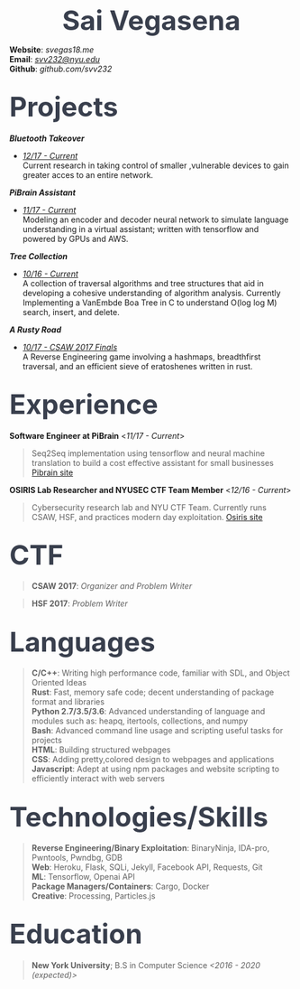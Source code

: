<b> <font size="36" color="393f4d"> <center>Sai Vegasena</center> </font></b>

**Website**: *svegas18.me* <br />
**Email**:   *svv232@nyu.edu* <br />
**Github**:  *github.com/svv232* <br />

<font size ="12" color="393f4d">Projects </font>
-----------------------------------------
***Bluetooth Takeover***
* <i><u>12/17 - Current </u></i> <br />
Current research in taking control of smaller ,vulnerable devices to gain 
greater acces to an entire network.

***PiBrain Assistant***
* <i><u>11/17 - Current</u></i> <br />
Modeling an encoder and decoder neural network to simulate language understanding in a virtual assistant; written with tensorflow and powered by GPUs and AWS.

***Tree Collection*** 
* <i><u>10/16 - Current</u></i> <br />
A collection of traversal algorithms and tree structures that aid in developing a cohesive understanding of algorithm analysis. Currently Implementing a VanEmbde Boa Tree in C to understand O(log log M) search, insert, and delete.

***A Rusty Road***
* <i><u>10/17 - CSAW 2017 Finals</u></i> <br />
A Reverse Engineering game involving a hashmaps, breadthfirst traversal, and an
efficient sieve of eratoshenes written in rust.

<font size = "12" color="393f4d">Experience</font>
------------------------------------------
**Software Engineer at PiBrain**    <*11/17 - Current*> 
> Seq2Seq implementation using tensorflow and neural machine translation to build a cost effective assistant for small businesses  [Pibrain site](http://pibrain.io)

**OSIRIS Lab Researcher and NYUSEC CTF Team Member**   <*12/16 - Current*>
> Cybersecurity research lab and NYU CTF Team. Currently runs CSAW, HSF, and practices modern day exploitation.  [Osiris site](https://osiris.cyber.nyu.edu/index.php/nyusec/)

<font size = "12" color="393f4d">CTF</font>
----------------------------------
> **CSAW 2017**: *Organizer and Problem Writer*

> **HSF 2017**: *Problem Writer*

<font size = "12" color="393f4d">Languages</font>
----------------------------------------
> **C/C++**: Writing high performance code, familiar with SDL, and Object Oriented Ideas  <br />
> **Rust**: Fast, memory safe code; decent understanding of package format and libraries<br />
> **Python 2.7/3.5/3.6**: Advanced understanding of language and modules such as: heapq, itertools, collections, and numpy <br />
> **Bash**: Advanced command line usage and scripting useful tasks for projects <br />
> **HTML**: Building structured webpages<br />
> **CSS**: Adding pretty,colored design to webpages and applications<br />
> **Javascript**: Adept at using npm packages and website scripting to efficiently interact with web servers <br />

<font size = "12" color="393f4d">Technologies/Skills</font>
---------------------------------------------------

> **Reverse Engineering/Binary Exploitation**: BinaryNinja, IDA-pro, Pwntools, 
 Pwndbg, GDB <br />
> **Web**: Heroku, Flask, SQLi, Jekyll, Facebook API, Requests, Git  <br />
> **ML**: Tensorflow, Openai API <br />
> **Package Managers/Containers**: Cargo, Docker <br />
> **Creative**: Processing, Particles.js <br />

<font size = "12" color="393f4d">Education</font>
-------------------------------------------
> **New York University**;  B.S in Computer Science     *<2016 - 2020 (expected)>*
